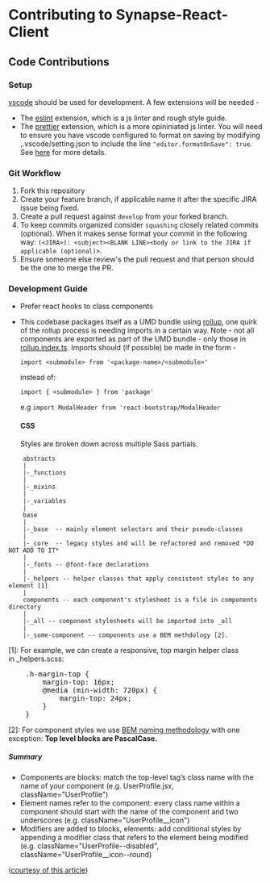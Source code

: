 # Contributing to Synapse-React-Client

## Code Contributions

### Setup

[vscode](https://code.visualstudio.com/) should be used for development. A few extensions will be needed -

- The [eslint](https://github.com/Microsoft/vscode-eslint) extension, which is a js linter and rough style guide.
- The [prettier](https://github.com/prettier/prettier) extension, which is a more opininiated js linter. You will need to ensure you have vscode configured to format on saving by modifying ,.vscode/setting.json to include the line `"editor.formatOnSave": true`. See [here](https://code.visualstudio.com/updates/v1_6#_format-on-save) for more details.

### Git Workflow

1. Fork this repository
2. Create your feature branch, if applicable name it after the specific JIRA issue being fixed.
3. Create a pull request against `develop` from your forked branch.
4. To keep commits organized consider `squashing` closely related commits (optional). When it makes sense format your commit in the following way: `(<JIRA>): <subject><BLANK LINE><body or link to the JIRA if applicable (optional)>`.
5. Ensure someone else review's the pull request and that person should be the one to merge the PR.

### Development Guide

- Prefer react hooks to class components
- This codebase packages itself as a UMD bundle using [rollup](https://rollupjs.org/guide/en/), one quirk of the rollup process is needing imports in a certain way. Note - not all components are exported as part of the UMD bundle - only those in [rollup.index.ts](./src/lib/rollup.index.ts). Imports should (if possible) be made in the form -

  `import <submodule> from '<package-name>/<submodule>'`

  instead of:

  `import { <submodule> } from 'package'`

  e.g `import ModalHeader from 'react-bootstrap/ModalHeader`



  #### CSS

  Styles are broken down across multiple Sass partials.
```
    abstracts 
    |
    |-_functions
    |
    |-_mixins
    |
    |-_variables
    |
    base
    |
    |-_base  -- mainly element selectors and their pseudo-classes
    |
    |-_core  -- legacy styles and will be refactored and removed *DO NOT ADD TO IT*
    |
    |-_fonts -- @font-face declarations
    |
    |-_helpers -- helper classes that apply consistent styles to any element [1]
    |             
    components -- each component's stylesheet is a file in components directory
    |
    |-_all -- component stylesheets will be imported into _all
    |
    |-_some-component -- components use a BEM methdology [2].
 ``` 
[1]: For example, we can create a responsive, top margin helper class in _helpers.scss:
<pre>
    .h-margin-top {
        margin-top: 16px;
        @media (min-width: 720px) {   
            margin-top: 24px;
        } 
    }
</pre>
[2]: For component styles we use [BEM naming methodology](http://getbem.com/naming/) with one   
exception: **Top level blocks are PascalCase.**

##### Summary

 - Components are blocks: match the top-level tag’s class name with the name of your component (e.g. UserProfile.jsx, className="UserProfile")
 - Element names refer to the component: every class name within a component should start with the name of the component and two underscores (e.g. className="UserProfile__icon")
 - Modifiers are added to blocks, elements: add conditional styles by appending a modifier class that refers to the element being modified (e.g. className="UserProfile--disabled", className="UserProfile__icon--round)  

 ([courtesy of this article](https://medium.com/@seanmcp/how-and-when-to-use-bem-in-react-edabad2b805a))